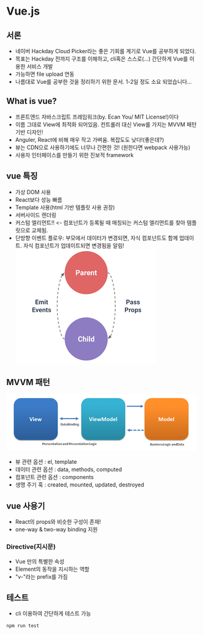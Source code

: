 # Vue.js

## 서론 

- 네이버 Hackday Cloud Picker라는 좋은 기회를 계기로 Vue를 공부하게 되었다. 
- 목표는 Hackday 전까지 구조를 이해하고, cli혹은 스스로(...) 간단하게 Vue를 이용한 서비스 개발
- 가능하면 file upload 연동 
- 나름대로 Vue를 공부한 것을 정리하기 위한 문서. 1-2일 정도 소요 되었습니다...
 

## What is vue?

- 프론트엔드 자바스크립트 프레임워크(by. Ecan You/ MIT License!)이다
- 이름 그대로 View에 최적화 되어있음. 컨트롤러 대신 View를 가지는 MVVM 패턴 기반 디자인!
- Anguler, React에 비해 매우 작고 가벼움. 복잡도도 낮다!(좋은데?)
- 뷰는 CDN으로 사용하기에도 너무나 간편한 것! (원한다면 webpack 사용가능)
- 사용자 인터페이스를 만들기 위한 진보적 framework

## vue 특징

- 가상 DOM 사용
- React보다 성능 빠름
- Template 사용(html 기반 템플릿 사용 권장)
- 서버사이드 렌더링
- 커스텀 엘리먼트!! <- 컴포넌트가 등록될 때 매칭되는 커스텀 엘리먼트를 찾아 템플릿으로 교체됨.
- 단방향 이벤트 플로우: 부모에서 데이터가 변경되면, 자식 컴포넌트도 함께 업데이트. 자식 컴포넌트가 업데이트되면 변경됨을 알림!
![단방향 이벤트 플로우(One-Way Data Flow)](./img/oneway_event_flow.png "단방향 이벤트 플로우")

## MVVM 패턴

![Vue의 MVVM 모델](./img/mvvm.png "mvvm")

- 뷰 관련 옵션 : el, template
- 데이터 관련 옵션 : data, methods, computed
- 컴포넌트 관련 옵션 : components
- 생명 주기 훅 : created, mounted, updated, destroyed


## vue 사용기

- React의 props와 비슷한 구성이 존재! 
- one-way & two-way binding 지원 

### Directive(지시문)

- Vue 만의 특별한 속성
- Element의 동작을 지시하는 역할 
- "v-"라는 prefix를 가짐 


## 테스트 

- cli 이용하여 간단하게 테스트 가능

```
npm run test
```

